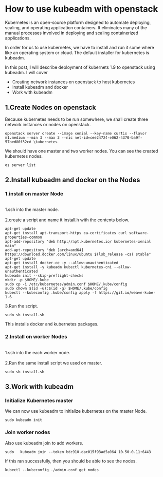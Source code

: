 # How to use kubeadm with openstack

Kubernetes is an open-source platform designed to automate deploying, scaling, and operating application containers.
It eliminates many of the manual processes involved in deploying and scaling containerized applications.

In order for us to use kubernetes, we have to install and run it some where like an operating system or cloud. The default installer
for kubernetes is kubeadm. 

In this post, I will describe deployment of kubernets 1.9 to openstack using kubeadm. I will cover

+ Creating network instances on openstack to host kubernetes
+ Install kubeadm and docker
+ Work with kubeadm
    
## 1.Create Nodes on openstack

Because kubernetes needs to be run somewhere, we shall create three network instances or nodes on openstack. 

    openstack server create --image xenial --key-name curtis --flavor m1.medium --min 3 --max 3 --nic net-id=cee24724-e062-4370-ba9f-57bed80f32cd \kubernetes

We should have one master and two worker nodes. You can see the created kubernetes nodes.

    os server list

## 2.Install kubeadm and docker on the Nodes

### 1.install on master Node

<br> 1.ssh into the master node. </br>
<br> 2.create a script and name it install.h with the contents below. </br>

    apt-get update
    apt-get install apt-transport-https ca-certificates curl software-properties-common
    apt-add-repository "deb http://apt.kubernetes.io/ kubernetes-xenial main"
    add-apt-repository "deb [arch=amd64] https://download.docker.com/linux/ubuntu $(lsb_release -cs) stable"
    apt-get update
    apt-get install docker-ce -y --allow-unauthenticated
    apt-get install -y kubeadm kubectl kubernetes-cni --allow-unauthenticated
    kubeadm init --skip-preflight-checks
    mkdir -p $HOME/.kube
    sudo cp -i /etc/kubernetes/admin.conf $HOME/.kube/config
    sudo chown $(id -u):$(id -g) $HOME/.kube/config
    kubectl --kubeconfig .kube/config apply -f https://git.io/weave-kube-1.6
 
 3.Run the script.
 
    sudo sh install.sh
    
This installs docker and kubernetes packages.

### 2.Install on worker Nodes

<br> 1.ssh into the each worker node. </br>
<br> 2.Run the same install script we used on master. </br>
 
    sudo sh install.sh

## 3.Work with kubeadm

### Initialize Kubernetes master

We can now use kubeadm to initialize kubernetes on the master Node.

    sudo kubeadm init
    
### Join worker nodes

Also use kubeadm join to add workers.

    sudo   kubeadm join --token bdc910.dac015f93ad5a064 10.50.0.11:6443
    
If this ran successfully, then you should be able to see the nodes.

    kubectl --kubeconfig ./admin.conf get nodes



